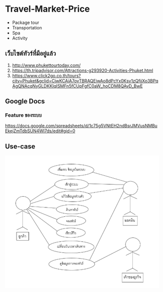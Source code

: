 # Travel-Market-Price
* Package tour
* Transportation
* Spa
* Activity


## เว็บไซต์ทัวร์ที่มีอยู่แล้ว
1. http://www.phukettourtoday.com/
2. https://th.tripadvisor.com/Attractions-g293920-Activities-Phuket.html
3. https://www.click2go.co.th/tours?city=Phuket&gclid=CjwKCAiA7ovTBRAQEiwAo8dPcYx0Ksv1zQfjjXo3BPqAgQNAcqNyGLDKKIqISMFn5fCUpFgfC0aW_hoCDM8QAvD_BwE

## Google Docs
### Feature ของระบบ
https://docs.google.com/spreadsheets/d/1c75g5VNtEH2ndBsrJMVusNMBuEkejZmTdbSUN4WI7ds/edit#gid=0

## Use-case
<img src="usecase.PNG">